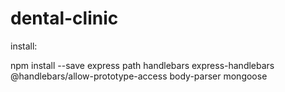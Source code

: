 # dental-clinic

install:

npm install --save express path handlebars express-handlebars @handlebars/allow-prototype-access body-parser mongoose
